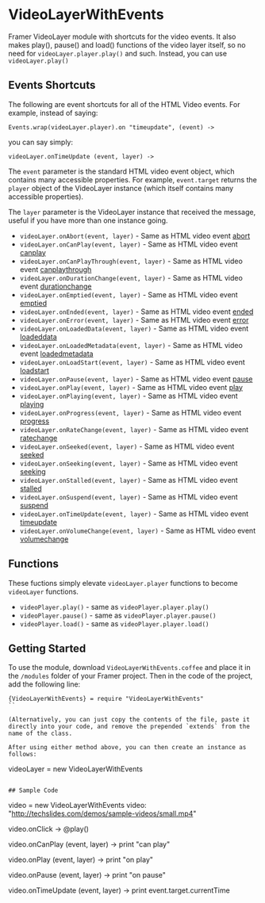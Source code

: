 # VideoLayerWithEvents
Framer VideoLayer module with shortcuts for the video events. It also makes play(), pause() and load() functions of the video layer itself, so no need for `videoLayer.player.play()` and such. Instead, you can use `videoLayer.play()`

## Events Shortcuts

The following are event shortcuts for all of the HTML Video events. For example, instead of saying:

```
Events.wrap(videoLayer.player).on "timeupdate", (event) ->
```
you can say simply:

```
videoLayer.onTimeUpdate (event, layer) ->
```

The `event` parameter is the standard HTML video event object, which contains many accessible properties. For example, `event.target` returns the `player` object of the VideoLayer instance (which itself contains many accessible properties).

The `layer` parameter is the VideoLayer instance that received the message, useful if you have more than one instance going.

* `videoLayer.onAbort(event, layer)` - Same as HTML video event [abort](https://developer.mozilla.org/en-US/docs/Web/Events/abort)
* `videoLayer.onCanPlay(event, layer)` - Same as HTML video event [canplay](https://developer.mozilla.org/en-US/docs/Web/Events/canplay)
* `videoLayer.onCanPlayThrough(event, layer)` - Same as HTML video event [canplaythrough](https://developer.mozilla.org/en-US/docs/Web/Events/canplaythrough)
* `videoLayer.onDurationChange(event, layer)` - Same as HTML video event [durationchange](https://developer.mozilla.org/en-US/docs/Web/Events/durationchange)
* `videoLayer.onEmptied(event, layer)` - Same as HTML video event [emptied](https://developer.mozilla.org/en-US/docs/Web/Events/emptied)
* `videoLayer.onEnded(event, layer)` - Same as HTML video event [ended](https://developer.mozilla.org/en-US/docs/Web/Events/ended)
* `videoLayer.onError(event, layer)` - Same as HTML video event [error](https://developer.mozilla.org/en-US/docs/Web/Events/error)
* `videoLayer.onLoadedData(event, layer)` - Same as HTML video event [loadeddata](https://developer.mozilla.org/en-US/docs/Web/Events/loadeddata)
* `videoLayer.onLoadedMetadata(event, layer)` - Same as HTML video event [loadedmetadata](https://developer.mozilla.org/en-US/docs/Web/Events/loadedmetadata)
* `videoLayer.onLoadStart(event, layer)` - Same as HTML video event [loadstart](https://developer.mozilla.org/en-US/docs/Web/Events/loadstart)
* `videoLayer.onPause(event, layer)` - Same as HTML video event [pause](https://developer.mozilla.org/en-US/docs/Web/Events/pause)
* `videoLayer.onPlay(event, layer)` - Same as HTML video event [play](https://developer.mozilla.org/en-US/docs/Web/Events/play)
* `videoLayer.onPlaying(event, layer)` - Same as HTML video event [playing](https://developer.mozilla.org/en-US/docs/Web/Events/playing)
* `videoLayer.onProgress(event, layer)` - Same as HTML video event [progress](https://developer.mozilla.org/en-US/docs/Web/Events/progress)
* `videoLayer.onRateChange(event, layer)` - Same as HTML video event [ratechange](https://developer.mozilla.org/en-US/docs/Web/Events/ratechange)
* `videoLayer.onSeeked(event, layer)` - Same as HTML video event [seeked](https://developer.mozilla.org/en-US/docs/Web/Events/seeked)
* `videoLayer.onSeeking(event, layer)` - Same as HTML video event [seeking](https://developer.mozilla.org/en-US/docs/Web/Events/seeking)
* `videoLayer.onStalled(event, layer)` - Same as HTML video event [stalled](https://developer.mozilla.org/en-US/docs/Web/Events/stalled)
* `videoLayer.onSuspend(event, layer)` - Same as HTML video event [suspend](https://developer.mozilla.org/en-US/docs/Web/Events/suspend)
* `videoLayer.onTimeUpdate(event, layer)` - Same as HTML video event [timeupdate](https://developer.mozilla.org/en-US/docs/Web/Events/timeupdate)
* `videoLayer.onVolumeChange(event, layer)` - Same as HTML video event [volumechange](https://developer.mozilla.org/en-US/docs/Web/Events/volumechange)

## Functions

These fuctions simply elevate `videoLayer.player` functions to become `videoLayer` functions.

* `videoPlayer.play()` - same as `videoPlayer.player.play()`
* `videoPlayer.pause()` - same as `videoPlayer.player.pause()`
* `videoPlayer.load()` - same as `videoPlayer.player.load()`

## Getting Started
To use the module, download `VideoLayerWithEvents.coffee` and place it in the `/modules` folder of your Framer project. Then in the code of the project, add the following line:

```
{VideoLayerWithEvents} = require "VideoLayerWithEvents"
``

(Alternatively, you can just copy the contents of the file, paste it directly into your code, and remove the prepended `extends` from the name of the class.

After using either method above, you can then create an instance as follows:

```
videoLayer = new VideoLayerWithEvents
```

## Sample Code

```
video = new VideoLayerWithEvents
	video: "http://techslides.com/demos/sample-videos/small.mp4"
  
video.onClick ->
	@play()

video.onCanPlay (event, layer) ->
	print "can play"
  
video.onPlay (event, layer) ->
	print "on play"
  
video.onPause (event, layer) ->
	print "on pause"
  
video.onTimeUpdate (event, layer) ->
	print event.target.currentTime
```
